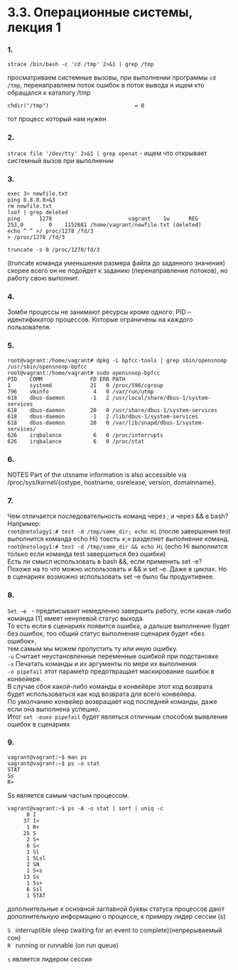 # 3.3. Операционные системы, лекция 1
### 1.	
```
strace /bin/bash -c 'cd /tmp' 2>&1 | grep /tmp
```
просматриваем системные вызовы, при выполнении программы `cd /tmp`, перенаправляем поток ошибок в поток вывода и ищем кто обращался к каталогу /tmp
```
chdir("/tmp")                           = 0
```
тот процесс который нам нужен
### 2.	
`strace file '/dev/tty' 2>&1 | grep openat` -  ищем что открывает системный вызов при выполнении

### 3.	
```
exec 3> newfile.txt
ping 8.8.8.8>&3
rm newfile.txt
lsof | grep deleted
ping      1278                        vagrant    1w      REG              253,0        0    1152681 /home/vagrant/newfile.txt (deleted)
echo “ ” >/ proc/1278 /fd/3
> /proc/1278 /fd/3
```
```
truncate -s 0 /proc/1278/fd/3
```
(truncate команда уменьшения размера файла до заданного значения)  скорее всего он не подойдет к заданию (перенаправление потоков), но работу свою выполнит.
### 4.	
Зомби процессы не занимают ресурсы кроме одного: PID – идентификатор процессов. Которые ограничены на каждого пользователя.

### 5.  
```
root@vagrant:/home/vagrant# dpkg -L bpfcc-tools | grep sbin/opensnoop
/usr/sbin/opensnoop-bpfcc
root@vagrant:/home/vagrant# sudo opensnoop-bpfcc
PID    COMM               FD ERR PATH
1      systemd            21   0 /proc/596/cgroup
796    vminfo              4   0 /var/run/utmp
618    dbus-daemon        -1   2 /usr/local/share/dbus-1/system-services
618    dbus-daemon        20   0 /usr/share/dbus-1/system-services
618    dbus-daemon        -1   2 /lib/dbus-1/system-services
618    dbus-daemon        20   0 /var/lib/snapd/dbus-1/system-services/
626    irqbalance          6   0 /proc/interrupts
626    irqbalance          6   0 /proc/stat
```

### 6.

NOTES
Part of the utsname information is also accessible via
       /proc/sys/kernel/{ostype, hostname, osrelease, version, domainname}.
### 7.  
Чем отличается последовательность команд через ; и через && в bash? Например:  
`root@netology1:# test -d /tmp/some_dir; echo Hi` (после завершения test выполнится команда echo Hi) тоесть «;» разделяет выполнение команд.  
`root@netology1:# test -d /tmp/some_dir && echo Hi` (echo Hi выполнится только если команда test завершиться без ошибки)  
Есть ли смысл использовать в bash &&, если применить set -e?  
Похоже на то что можно использовать и && и set –e. Даже в циклах. Но в сценариях возможно использовать set –e было бы продуктивнее.  
### 8.  
`Set –e ` -  предписывает немедленно завершить работу, если какая-либо команда [1] имеет ненулевой статус выхода.  
То есть если в сценариях появится ошибка, а дальше выполнение будет без ошибок, тоо общий статус выполнения сценария будет «без ошибок»,  
тем самым мы можем пропустить ту или иную ошибку.  
`-u`  Считает неустановленные переменные ошибкой при подстановке  
`-x`  Печатать команды и их аргументы по мере их выполнения.  
`-o pipefail`  этот параметр предотвращает маскирование ошибок в конвейере.  
В случае сбоя какой-либо команды в конвейере этот код возврата будет использоваться как код возврата для всего конвейера.  
По умолчанию конвейер возвращает код последней команды, даже если она выполнена успешно.  
Итог `set -euxo pipefail` будет являться отличным способом выявления ошибок в сценариях 

### 9.	
```
vagrant@vagrant:~$ man ps
vagrant@vagrant:~$ ps -o stat
STAT
Ss
R+
```
Ss является самым частым процессом.
```
vagrant@vagrant:~$ ps -A -o stat | sort | uniq -c
      8 I
     37 I<
      1 R+
     25 S
      2 S+
      6 S<
      1 Sl
      1 SLsl
      2 SN
      1 S<s
     13 Ss
      1 Ss+
      6 Ssl
      1 STAT
```
дополнительные к основной заглавной буквы статуса процессов дают дополнительную информацию о процессе, к примеру лидер сессии (s)

`S `   interruptible sleep (waiting for an event to complete)(непрерываемый сон)  
`R `   running or runnable (on run queue)  

`s` является лидером сессии

